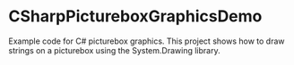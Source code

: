 # CSharpPictureboxGraphicsDemo
Example code for C# picturebox graphics. This project shows how to draw strings on a picturebox using the System.Drawing library.
